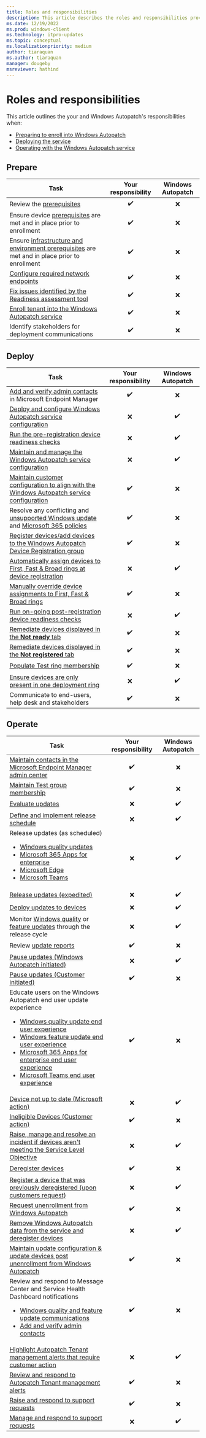 ```yaml
---
title: Roles and responsibilities
description: This article describes the roles and responsibilities provided by Windows Autopatch and what the customer must do
ms.date: 12/19/2022
ms.prod: windows-client
ms.technology: itpro-updates
ms.topic: conceptual
ms.localizationpriority: medium
author: tiaraquan
ms.author: tiaraquan
manager: dougeby
msreviewer: hathind
---
```


# Roles and responsibilities

This article outlines the your and Windows Autopatch's responsibilities when:

- [Preparing to enroll into Windows Autopatch](#prepare)
- [Deploying the service](#deploy)
- [Operating with the Windows Autopatch service](#operate)

## Prepare

| Task | Your responsibility | Windows Autopatch |
| ----- | :-----: | :-----: |
| Review the [prerequisites](../prepare/windows-autopatch-prerequisites.md) | :heavy_check_mark: | :x: |
| Ensure device [prerequisites](../prepare/windows-autopatch-prerequisites.md) are met and in place prior to enrollment | :heavy_check_mark: | :x: |
| Ensure [infrastructure and environment prerequisites](../prepare/windows-autopatch-configure-network.md) are met and in place prior to enrollment | :heavy_check_mark: | :x: |
| [Configure required network endpoints](../prepare/windows-autopatch-configure-network.md#required-microsoft-product-endpoints) | :heavy_check_mark: | :x: |
| [Fix issues identified by the Readiness assessment tool](../prepare/windows-autopatch-fix-issues.md) | :heavy_check_mark: | :x: |
| [Enroll tenant into the Windows Autopatch service](../prepare/windows-autopatch-enroll-tenant.md) | :heavy_check_mark: | :x: |
| Identify stakeholders for deployment communications | :heavy_check_mark: | :x: |

## Deploy

| Task | Your responsibility | Windows Autopatch |
| ----- | :-----: | :-----: |
| [Add and verify admin contacts](../deploy/windows-autopatch-admin-contacts.md) in Microsoft Endpoint Manager |  :heavy_check_mark: | :x: |
| [Deploy and configure Windows Autopatch service configuration](../references/windows-autopatch-changes-to-tenant.md) | :x: | :heavy_check_mark: |
| [Run the pre-registration device readiness checks](../deploy/windows-autopatch-register-devices.md#about-the-ready-not-ready-and-not-registered-tabs) | :x: | :heavy_check_mark: |
| [Maintain and manage the Windows Autopatch service configuration](../operate/windows-autopatch-maintain-environment.md) | :x: | :heavy_check_mark: |
| [Maintain customer configuration to align with the Windows Autopatch service configuration](../operate/windows-autopatch-maintain-environment.md) | :heavy_check_mark: | :x: |
| Resolve any conflicting and [unsupported Windows update](../references/windows-autopatch-wqu-unsupported-policies.md) and [Microsoft 365 policies](../references/windows-autopatch-microsoft-365-policies.md)  |  :heavy_check_mark: | :x: |
| [Register devices/add devices to the Windows Autopatch Device Registration group](../deploy/windows-autopatch-register-devices.md#steps-to-register-devices) | :heavy_check_mark: | :x: |
| [Automatically assign devices to First, Fast & Broad rings at device registration](../operate/windows-autopatch-update-management.md#deployment-ring-calculation-logic) | :x: | :heavy_check_mark: |
| [Manually override device assignments to First, Fast & Broad rings](../operate/windows-autopatch-update-management.md#moving-devices-in-between-deployment-rings) | :heavy_check_mark: | :x: |
| [Run on-going post-registration device readiness checks](../deploy/windows-autopatch-post-reg-readiness-checks.md) | :x: | :heavy_check_mark: |
| [Remediate devices displayed in the **Not ready** tab](../deploy/windows-autopatch-post-reg-readiness-checks.md#about-the-three-tabs-in-the-devices-blade) | :heavy_check_mark: | :x: |
| [Remediate devices displayed in the **Not registered** tab](../deploy/windows-autopatch-post-reg-readiness-checks.md#about-the-three-tabs-in-the-devices-blade) | :heavy_check_mark: | :x: |
| [Populate Test ring membership](../operate/windows-autopatch-update-management.md#deployment-ring-calculation-logic) | :heavy_check_mark: | :x: |
| [Ensure devices are only present in one deployment ring](../operate/windows-autopatch-update-management.md#automated-deployment-ring-remediation-functions) | :x: | :heavy_check_mark: |
| Communicate to end-users, help desk and stakeholders | :heavy_check_mark: | :x: |

## Operate

| Task | Your responsibility | Windows Autopatch |
| ----- | :-----: | :-----: |
| [Maintain contacts in the Microsoft Endpoint Manager admin center](../deploy/windows-autopatch-admin-contacts.md) | :heavy_check_mark: | :x: |
| [Maintain Test group membership](../operate/windows-autopatch-update-management.md#deployment-ring-calculation-logic) | :heavy_check_mark: | :x: |
| [Evaluate updates](../operate/windows-autopatch-wqu-signals.md) | :x: | :heavy_check_mark: |
| [Define and implement release schedule](../operate/windows-autopatch-wqu-overview.md) | :x: | :heavy_check_mark: |
| Release updates (as scheduled)<ul><li>[Windows quality updates](../operate/windows-autopatch-wqu-overview.md#windows-quality-update-releases)</li><li>[Microsoft 365 Apps for enterprise](../operate/windows-autopatch-microsoft-365-apps-enterprise.md#update-release-schedule)</li><li>[Microsoft Edge](../operate/windows-autopatch-edge.md#update-release-schedule)</li><li>[Microsoft Teams](../operate/windows-autopatch-teams.md#update-release-schedule)</li><ul>| :x: | :heavy_check_mark: |
| [Release updates (expedited)](../operate/windows-autopatch-wqu-overview.md#expedited-releases) | :x: | :heavy_check_mark: |
| [Deploy updates to devices](../operate/windows-autopatch-update-management.md) | :x: | :heavy_check_mark: |
| Monitor [Windows quality](../operate/windows-autopatch-wqu-overview.md) or [feature updates](../operate/windows-autopatch-fu-overview.md) through the release cycle | :x: | :heavy_check_mark: |
| Review [update reports](../operate/windows-autopatch-wqu-reports-overview.md) | :heavy_check_mark: | :x: |
| [Pause updates (Windows Autopatch initiated)](../operate/windows-autopatch-wqu-signals.md) | :x: | :heavy_check_mark: |
| [Pause updates (Customer initiated)](../operate/windows-autopatch-wqu-overview.md#pausing-and-resuming-a-release) | :heavy_check_mark: | :x: |
| Educate users on the Windows Autopatch end user update experience<ul><li>[Windows quality update end user experience](../operate/windows-autopatch-wqu-end-user-exp.md)</li><li>[Windows feature update end user experience](../operate/windows-autopatch-fu-end-user-exp.md)</li><li>[Microsoft 365 Apps for enterprise end user experience](../operate/windows-autopatch-microsoft-365-apps-enterprise.md#end-user-experience)</li><li>[Microsoft Teams end user experience](../operate/windows-autopatch-teams.md#end-user-experience)</li></ul> | :heavy_check_mark: | :x: |
| [Device not up to date (Microsoft action)](../operate/windows-autopatch-wqu-reports-overview.md#not-up-to-date-microsoft-action) | :x: | :heavy_check_mark: |
| [Ineligible Devices (Customer action)](../operate/windows-autopatch-wqu-reports-overview.md#ineligible-devices-customer-action) | :heavy_check_mark: | :x: |
| [Raise, manage and resolve an incident if devices aren't meeting the Service Level Objective](windows-autopatch-overview.md#update-management) | :x: | :heavy_check_mark: |
| [Deregister devices](../operate/windows-autopatch-deregister-devices.md) | :heavy_check_mark: | :x: |
| [Register a device that was previously deregistered (upon customers request)](../operate/windows-autopatch-deregister-devices.md#excluded-devices) | :x: | :heavy_check_mark: |
| [Request unenrollment from Windows Autopatch](../operate/windows-autopatch-unenroll-tenant.md) | :heavy_check_mark: | :x: |
| [Remove Windows Autopatch data from the service and deregister devices](../operate/windows-autopatch-unenroll-tenant.md#microsofts-responsibilities-during-unenrollment) | :x: | :heavy_check_mark: |
| [Maintain update configuration & update devices post unenrollment from Windows Autopatch](../operate/windows-autopatch-unenroll-tenant.md#your-responsibilities-after-unenrolling-your-tenant) | :heavy_check_mark: | :x: |
| Review and respond to Message Center and Service Health Dashboard notifications<ul><li>[Windows quality and feature update communications](../operate/windows-autopatch-wqu-communications.md)</li><li>[Add and verify admin contacts](../deploy/windows-autopatch-admin-contacts.md)</li></ul> | :heavy_check_mark: | :x: |
| [Highlight Autopatch Tenant management alerts that require customer action](../operate/windows-autopatch-maintain-environment.md#windows-autopatch-tenant-actions) | :x: | :heavy_check_mark: |
| [Review and respond to Autopatch Tenant management alerts](../operate/windows-autopatch-maintain-environment.md#windows-autopatch-tenant-actions) | :heavy_check_mark: | :x: |
| [Raise and respond to support requests](../operate/windows-autopatch-support-request.md) | :heavy_check_mark: | :x: |
| [Manage and respond to support requests](../operate/windows-autopatch-support-request.md#manage-an-active-support-request) | :x: | :heavy_check_mark: |
